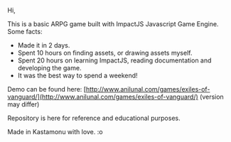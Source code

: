 Hi,

This is a basic ARPG game built with ImpactJS Javascript Game Engine. Some facts:

- Made it in 2 days.
- Spent 10 hours on finding assets, or drawing assets myself.
- Spent 20 hours on learning ImpactJS, reading documentation and developing the game.
- It was the best way to spend a weekend!

Demo can be found here: [http://www.anilunal.com/games/exiles-of-vanguard/](http://www.anilunal.com/games/exiles-of-vanguard/) (version may differ)

Repository is here for reference and educational purposes.

Made in Kastamonu with love. :o

